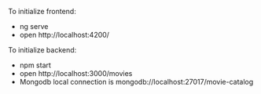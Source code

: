To initialize frontend:
- ng serve
- open http://localhost:4200/

To initialize backend:
- npm start
- open http://localhost:3000/movies
- Mongodb local connection is mongodb://localhost:27017/movie-catalog
